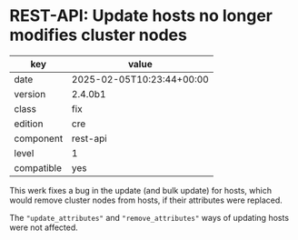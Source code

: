 [//]: # (werk v2)
# REST-API: Update hosts no longer modifies cluster nodes

key        | value
---------- | ---
date       | 2025-02-05T10:23:44+00:00
version    | 2.4.0b1
class      | fix
edition    | cre
component  | rest-api
level      | 1
compatible | yes

This werk fixes a bug in the update (and bulk update) for hosts, which would
remove cluster nodes from hosts, if their attributes were replaced.

The `"update_attributes"` and `"remove_attributes"` ways of updating hosts were
not affected.
